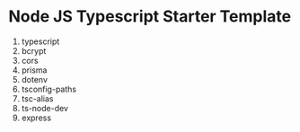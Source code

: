 # Node JS Typescript Starter Template

1. typescript
2. bcrypt
3. cors
4. prisma
5. dotenv
6. tsconfig-paths
7. tsc-alias
8. ts-node-dev
9. express

